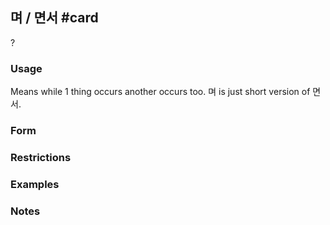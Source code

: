 ## 며 / 면서 #card
?
### Usage
Means while 1 thing occurs another occurs too. 며 is just short version of 면서.
### Form
### Restrictions
### Examples
### Notes
